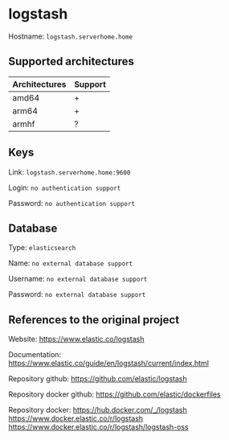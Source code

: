 # logstash
Hostname: `logstash.serverhome.home`

## Supported architectures
| Architectures | Support |
| :------------ | :------ |
| amd64         | +       |
| arm64         | +       |
| armhf         | ?       |

## Keys
Link: `logstash.serverhome.home:9600`

Login: `no authentication support`

Password: `no authentication support`

## Database
Type: `elasticsearch`

Name: `no external database support`

Username: `no external database support`

Password: `no external database support`

## References to the original project
Website: https://www.elastic.co/logstash

Documentation: https://www.elastic.co/guide/en/logstash/current/index.html

Repository github: https://github.com/elastic/logstash

Repository docker github: https://github.com/elastic/dockerfiles

Repository docker: https://hub.docker.com/_/logstash https://www.docker.elastic.co/r/logstash https://www.docker.elastic.co/r/logstash/logstash-oss